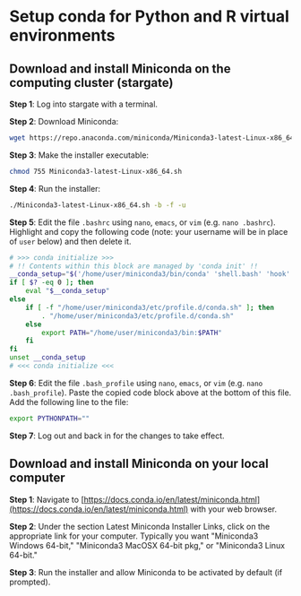 # Setup conda for Python and R virtual environments

## Download and install Miniconda on the computing cluster (stargate)

**Step 1**: Log into stargate with a terminal.

**Step 2**: Download Miniconda:

```bash
wget https://repo.anaconda.com/miniconda/Miniconda3-latest-Linux-x86_64.sh
```

**Step 3**: Make the installer executable:

```bash
chmod 755 Miniconda3-latest-Linux-x86_64.sh
```

**Step 4**: Run the installer:

```bash
./Miniconda3-latest-Linux-x86_64.sh -b -f -u
```

**Step 5**: Edit the file `.bashrc` using `nano`, `emacs`, or `vim` (e.g. `nano .bashrc`).
Highlight and copy the following code (note: your username will be in place of `user` below) and then delete it.

```bash
# >>> conda initialize >>>
# !! Contents within this block are managed by 'conda init' !!
__conda_setup="$('/home/user/miniconda3/bin/conda' 'shell.bash' 'hook' 2> /dev/null)"
if [ $? -eq 0 ]; then
    eval "$__conda_setup"
else
    if [ -f "/home/user/miniconda3/etc/profile.d/conda.sh" ]; then
        . "/home/user/miniconda3/etc/profile.d/conda.sh"
    else
        export PATH="/home/user/miniconda3/bin:$PATH"
    fi
fi
unset __conda_setup
# <<< conda initialize <<<
```

**Step 6**: Edit the file `.bash_profile` using `nano`, `emacs`, or `vim` (e.g. `nano .bash_profile`).
Paste the copied code block above at the bottom of this file. Add the following line to the file:

```bash
export PYTHONPATH=""
```

**Step 7**: Log out and back in for the changes to take effect.

## Download and install Miniconda on your local computer

**Step 1**: Navigate to [https://docs.conda.io/en/latest/miniconda.html](https://docs.conda.io/en/latest/miniconda.html) with your web browser.

**Step 2**: Under the section Latest Miniconda Installer Links, click on the appropriate link for your computer.
Typically you want "Miniconda3 Windows 64-bit," "Miniconda3 MacOSX 64-bit pkg," or "Miniconda3 Linux 64-bit."

**Step 3**: Run the installer and allow Miniconda to be activated by default (if prompted).
